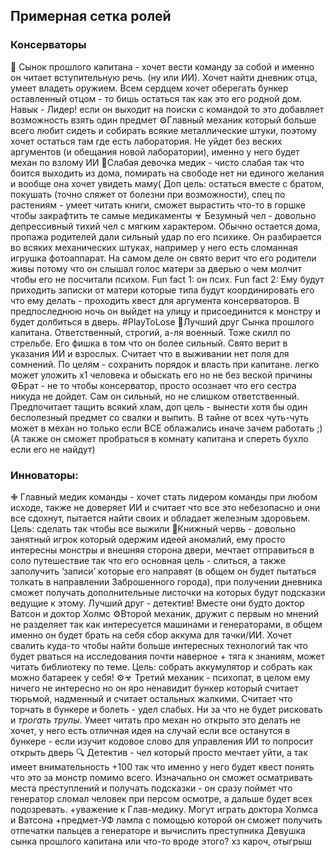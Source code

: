 ## Примерная сетка ролей
### Консерваторы

🔫 Сынок прошлого капитана - хочет вести команду за собой и именно он читает вступительную речь. (ну или ИИ). Хочет найти дневник отца, умеет владеть оружием. Всем сердцем хочет оберегать бункер оставленный отцом - то бишь остаться так как это его родной дом. Навык - Лидер! если он выходит на поиски с командой то это добавляет возможность взять один предмет
⚙️Главный механик который больше всего любит сидеть и собирать всякие металлические штуки, поэтому хочет остаться там где есть лаборатория. Не уйдет без веских аргументов (и обещания новой лаборатории), именно у него будет механ по взлому ИИ
🌱Слабая девочка медик - чисто слабая так что боится выходить из дома, помирать на свободе нет ни единого желания и вообще она хочет увидеть маму( Доп цель: остаться вместе с братом, покушать (точно сляжет от болезни при возможности), спец по растениям - умеет читать книги, сможет вырастить что-то в горшке чтобы закрафтить те самые медикаменты
☣︎ Безумный чел - довольно депрессивный тихий чел с мягким характером. Обычно остается дома, пропажа родителей дали сильный удар по его психике. Он разбирается во всяких механических штуках, например у него есть сломанная игрушка фотоаппарат. На самом деле он свято верит что его родители живы потому что он слышал голос матери за дверью о чем молчит чтобы его не посчитали психом. Fun fact 1: он псих.  Fun fact 2: Ему будут приходить записки от матери которые типа будут координировать его что ему делать - проходить квест для аргумента консерваторов. В предпоследнюю ночь он выйдет на улицу и присоединится к монстру и будет долбиться в дверь. #PlayToLose
🔫Лучший друг Сынка прошлого капитана. Ответственный, строгий, а-ля военный. Тоже скилл по стрельбе. Его фишка в том что он более сильный. Свято верит в указания ИИ и взрослых. Считает что в выживании нет поля для сомнений. По целям - сохранить порядок и власть при капитане. легко может уложить х1 человека и обыскать его но не без веской причины
⚙️Брат - не то чтобы консерватор, просто осознает что его сестра никуда не дойдет. Сам он сильный, но не слишком ответственный. Предпочитает тащить всякий хлам, доп цель - вынести хотя бы один бесполезный предмет со свалки и выпить. В тайне от всех чуть-чуть может в механ но только если ВСЕ облажались иначе зачем работать ;) (А также он сможет пробраться в комнату капитана и спереть бухло если его не найдут)

### Инноваторы:

✙ Главный медик команды - хочет стать лидером команды при любом исходе, также не доверяет ИИ и считает что все это небезопасно и они все сдохнут, пытается найти своих и обладает железным здоровьем. Цель: сделать так чтобы все выжили
📕Книжный червь - довольно занятный игрок который одержим идеей аномалий, ему просто интересны монстры и внешняя сторона двери, мечтает отправиться в соло путешествие так что его основная цель - слиться, а также заполучить ‘записи’ которые его направят (в общем он будет пытаться толкать в направлении Заброшенного города), при получении дневника сможет получать дополнительные листочки на которых будут подсказки ведущие к этому. Лучший друг - детектив! Вместе они будто доктор Ватсон и доктор Холмс
⚙️Второй механик, дружит с первым но мнений не разделяет так как интересуется машинами и генераторами, в общем именно он будет брать на себя сбор аккума для тачки/ИИ. Хочет свалить куда-то чтобы найти больше интересных технологий так что будет рваться на исследования почти наверное + тяга к знаниям, может читать библиотеку по теме. Цель: собрать аккумулятор и собрать как можно батареек у себя!
⚙️☣︎ Третий механик - психопат, в целом ему ничего не интересно но он яро ненавидит бункер который считает тюрьмой, надменный и считает остальных жалкими. Считает что торчать в бункере и болеть - удел слабых. Ни за что не будет рисковать и *трогать трупы*. Умеет читать про механ но открыто это делать не хочет, у него есть отличная идея на случай если все останутся в бункере - если изучит кодовое слово для управления ИИ то попросит открыть дверь
🔍 Детектив  - чел который просто мечтает уйти, а так имеет внимательность +100 так что именно у него будет квест понять что это за монстр помимо всего. Изначально он сможет осматривать места преступлений и получать подсказки - он сразу поймет что генератор сломал человек при персом осмотре, а дальше будет всех подозревать. +уважение к Глав-медику. Могут играть доктора Холмса и Ватсона +предмет-УФ лампа с помощью которой он сможет получить отпечатки пальцев а генераторе и вычислить преступника
Девушка сынка прошлого капитана или что-то вроде этого? хз кароч, отыгрыш
